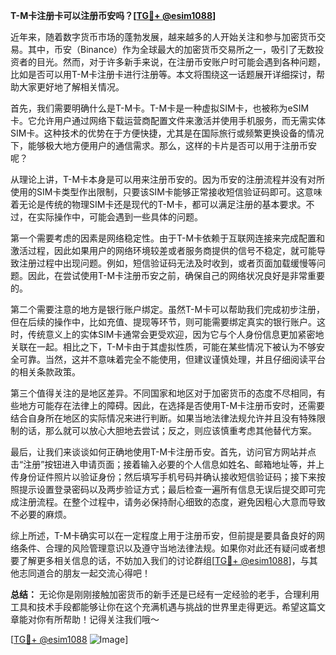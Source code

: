 **T-M卡注册卡可以注册币安吗？[[TG💪+ @esim1088](https://t.me/s/esim1088)]**

近年来，随着数字货币市场的蓬勃发展，越来越多的人开始关注和参与加密货币交易。其中，币安（Binance）作为全球最大的加密货币交易所之一，吸引了无数投资者的目光。然而，对于许多新手来说，在注册币安账户时可能会遇到各种问题，比如是否可以用T-M卡注册卡进行注册等。本文将围绕这一话题展开详细探讨，帮助大家更好地了解相关情况。

首先，我们需要明确什么是T-M卡。T-M卡是一种虚拟SIM卡，也被称为eSIM卡。它允许用户通过网络下载运营商配置文件来激活并使用手机服务，而无需实体SIM卡。这种技术的优势在于方便快捷，尤其是在国际旅行或频繁更换设备的情况下，能够极大地方便用户的通信需求。那么，这样的卡片是否可以用于注册币安呢？

从理论上讲，T-M卡本身是可以用来注册币安的。因为币安的注册流程并没有对所使用的SIM卡类型作出限制，只要该SIM卡能够正常接收短信验证码即可。这意味着无论是传统的物理SIM卡还是现代的T-M卡，都可以满足注册的基本要求。不过，在实际操作中，可能会遇到一些具体的问题。

第一个需要考虑的因素是网络稳定性。由于T-M卡依赖于互联网连接来完成配置和激活过程，因此如果用户的网络环境较差或者服务商提供的信号不稳定，就可能导致注册过程中出现问题。例如，短信验证码无法及时收到，或者页面加载缓慢等问题。因此，在尝试使用T-M卡注册币安之前，确保自己的网络状况良好是非常重要的。

第二个需要注意的地方是银行账户绑定。虽然T-M卡可以帮助我们完成初步注册，但在后续的操作中，比如充值、提现等环节，则可能需要绑定真实的银行账户。这时，传统意义上的实体SIM卡通常会更受欢迎，因为它与个人身份信息更加紧密地关联在一起。相比之下，T-M卡由于其虚拟性质，可能在某些情况下被认为不够安全可靠。当然，这并不意味着完全不能使用，但建议谨慎处理，并且仔细阅读平台的相关条款政策。

第三个值得关注的是地区差异。不同国家和地区对于加密货币的态度不尽相同，有些地方可能存在法律上的障碍。因此，在选择是否使用T-M卡注册币安时，还需要结合自身所在地区的实际情况来进行判断。如果当地法律法规允许并且没有特殊限制的话，那么就可以放心大胆地去尝试；反之，则应该慎重考虑其他替代方案。

最后，让我们来谈谈如何正确地使用T-M卡注册币安。首先，访问官方网站并点击“注册”按钮进入申请页面；接着输入必要的个人信息如姓名、邮箱地址等，并上传身份证件照片以验证身份；然后填写手机号码并确认接收短信验证码；接下来按照提示设置登录密码以及两步验证方式；最后检查一遍所有信息无误后提交即可完成注册流程。在整个过程中，请务必保持耐心细致的态度，避免因粗心大意而导致不必要的麻烦。

综上所述，T-M卡确实可以在一定程度上用于注册币安，但前提是要具备良好的网络条件、合理的风险管理意识以及遵守当地法律法规。如果你对此还有疑问或者想要了解更多相关信息的话，不妨加入我们的讨论群组[[TG💪+ @esim1088](https://t.me/s/esim1088)]，与其他志同道合的朋友一起交流心得吧！

**总结：**
无论你是刚刚接触加密货币的新手还是已经有一定经验的老手，合理利用工具和技术手段都能够让你在这个充满机遇与挑战的世界里走得更远。希望这篇文章能对你有所帮助！记得关注我们哦～

[[TG💪+ @esim1088](https://t.me/s/esim1088) ![Image](https://i.postimg.cc/4NQfJmqS/Snipaste-2025-05-13-00-14-12.png)]